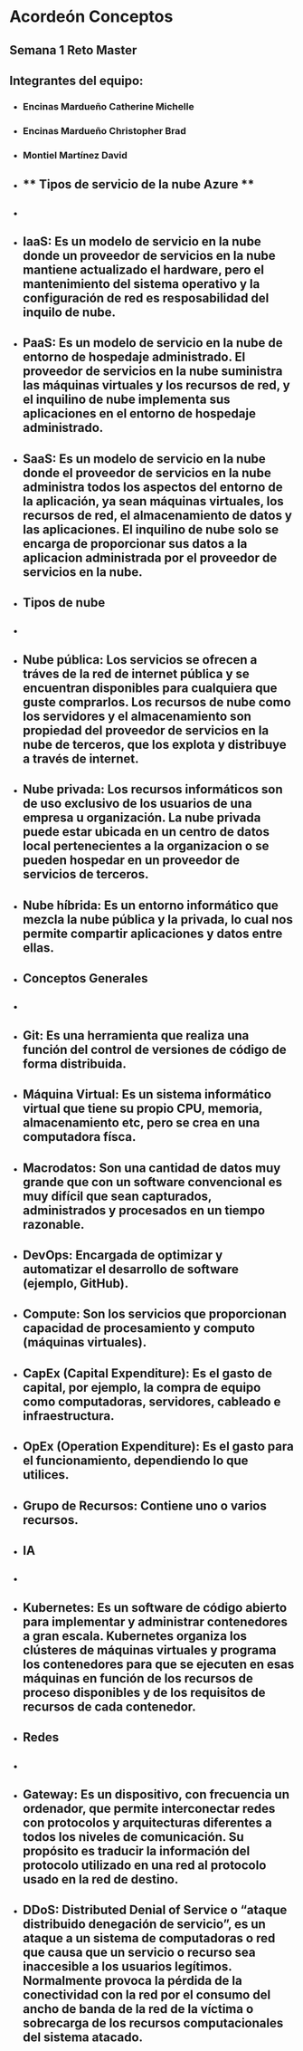 # Acordeón Conceptos

## Semana 1 Reto Master

## Integrantes del equipo:
- ### **Encinas Mardueño Catherine Michelle**
- ### **Encinas Mardueño Christopher Brad**
- ### **Montiel Martínez David**

- ## ** Tipos de servicio de la nube Azure **
- ##
- ## **IaaS:** Es un modelo de servicio en la nube donde un proveedor de servicios en la nube mantiene actualizado el hardware, pero el mantenimiento del sistema operativo y la configuración de red es resposabilidad del inquilo de nube.
- ## **PaaS:** Es un modelo de servicio en la nube de entorno de hospedaje administrado. El proveedor de servicios en la nube suministra las máquinas virtuales y los recursos de red, y el inquilino de nube implementa sus aplicaciones en el entorno de hospedaje administrado. 
- ## **SaaS:** Es un modelo de servicio en la nube donde el proveedor de servicios en la nube administra todos los aspectos del entorno de la aplicación, ya sean máquinas virtuales, los recursos de red, el almacenamiento de datos y las aplicaciones. El inquilino de nube solo se encarga de proporcionar sus datos a la aplicacion administrada por el proveedor de servicios en la nube.
- ## **Tipos de nube**
- ##
-  ## **Nube pública:** Los servicios se ofrecen a tráves de la red de internet pública y se encuentran disponibles para cualquiera que guste comprarlos. Los recursos de nube como los servidores y el almacenamiento son propiedad del proveedor de servicios en la nube de terceros, que los explota y distribuye a través de internet.
- ## **Nube privada:** Los recursos informáticos son de uso exclusivo de los usuarios de una empresa u organización. La nube privada puede estar ubicada en un centro de datos local pertenecientes a la organizacion o se pueden hospedar en un proveedor de servicios de terceros.
- ## **Nube híbrida:** Es un entorno informático que mezcla la nube pública y la privada, lo cual nos permite compartir aplicaciones y datos entre ellas.
- ## **Conceptos Generales**
- ##
- ## **Git:** Es una herramienta que realiza una función del control de versiones de código de forma distribuida.
- ## **Máquina Virtual:** Es un sistema informático virtual que tiene su propio CPU, memoria, almacenamiento etc, pero se crea en una computadora físca.
- ## **Macrodatos:** Son una cantidad de datos muy grande que con un software convencional es muy difícil que sean capturados, administrados y procesados en un tiempo razonable.
- ## **DevOps:** Encargada de optimizar y automatizar el desarrollo de software (ejemplo, GitHub).
- ## **Compute:** Son los servicios que proporcionan capacidad de procesamiento y computo (máquinas virtuales).
- ## **CapEx (Capital Expenditure):** Es el gasto de capital, por ejemplo, la compra de equipo como computadoras, servidores, cableado e infraestructura.
- ## **OpEx (Operation Expenditure):** Es el gasto para el funcionamiento, dependiendo lo que utilices.
- ## **Grupo de Recursos:** Contiene uno o varios recursos.
- ## **IA**
- ##
- ## **Kubernetes:** Es un software de código abierto para implementar y administrar contenedores a gran escala. Kubernetes organiza los clústeres de máquinas virtuales y programa los contenedores para que se ejecuten en esas máquinas en función de los recursos de proceso disponibles y de los requisitos de recursos de cada contenedor.
- ## **Redes**
- ##
- ## **Gateway:** Es un dispositivo, con frecuencia un ordenador, que permite interconectar redes con protocolos y arquitecturas diferentes a todos los niveles de comunicación. Su propósito es traducir la información del protocolo utilizado en una red al protocolo usado en la red de destino.
- ## **DDoS:** Distributed Denial of Service o “ataque distribuido denegación de servicio”, es un ataque a un sistema de computadoras o red que causa que un servicio o recurso sea inaccesible a los usuarios legítimos.​ Normalmente provoca la pérdida de la conectividad con la red por el consumo del ancho de banda de la red de la víctima o sobrecarga de los recursos computacionales del sistema atacado.
